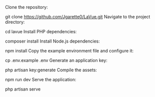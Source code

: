 Clone the repository:

git clone https://github.com/Jgarette0/LaVue.git
Navigate to the project directory:

cd lavue
Install PHP dependencies:

composer install
Install Node.js dependencies:

npm install
Copy the example environment file and configure it:

cp .env.example .env
Generate an application key:

php artisan key:generate
Compile the assets:

npm run dev
Serve the application:

php artisan serve

